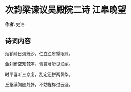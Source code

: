 # 次韵梁谏议吴殿院二诗 江皋晚望

**作者**: 史浩

## 诗词内容

烟销晴日淡笼沙，伫立江皋望眼赊。

金刹倚空知梵宇，青蓑著艇见渔家。

时平喜听三京复，乱定还拼两鬓华。

丘壑满胸随处好，不妨旌旆过云涯。

